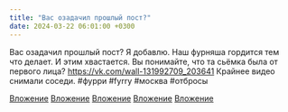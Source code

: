 ```yaml
---
title: "Вас озадачил прошлый пост?"
date: 2024-03-22 06:01:00 +0300
---
```


Вас озадачил прошлый пост?
Я добавлю.
Наш фурняша гордится тем что делает. И этим хвастается. Вы понимайте, что та сьёмка была от первого лица?
https://vk.com/wall-131992709_203641
Крайнее видео снимали соседи.
#фурри #fyrry #москва #отбросы


[Вложение](/assets/vk_photos/3/Wtmrm1L5Ldk.jpg)
[Вложение](/assets/vk_photos/3/JDPz11NuOXw.jpg)
[Вложение](/assets/vk_photos/3/f6vJTn68yM0.jpg)
[Вложение](/assets/vk_photos/3/6dkto8_WcNY.jpg)
[Вложение](https://vk.com/video41076938_456239743)
